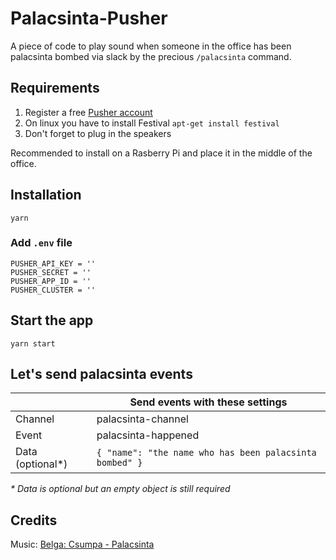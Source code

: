 # Palacsinta-Pusher

A piece of code to play sound when someone in the office has been palacsinta bombed via slack by the precious `/palacsinta` command.

## Requirements
1. Register a free [Pusher account](https://pusher.com/)
2. On linux you have to install Festival ```apt-get install festival```
3. Don't forget to plug in the speakers

Recommended to install on a Rasberry Pi and place it in the middle of the office.

## Installation

```yarn```

### Add `.env` file

```
PUSHER_API_KEY = ''
PUSHER_SECRET = ''
PUSHER_APP_ID = ''
PUSHER_CLUSTER = ''
```

## Start the app

```yarn start```

## Let's send palacsinta events

| | Send events with these settings |
| ---------------- | ------------------------------------------------------------|
| Channel          | palacsinta-channel                                          |
| Event            | palacsinta-happened                                         |
| Data (optional*) | ```{ "name": "the name who has been palacsinta bombed" }``` |

_* Data is optional but an empty object is still required_

## Credits

Music: [Belga: Csumpa - Palacsinta](https://belga.hu/csumpa/)
